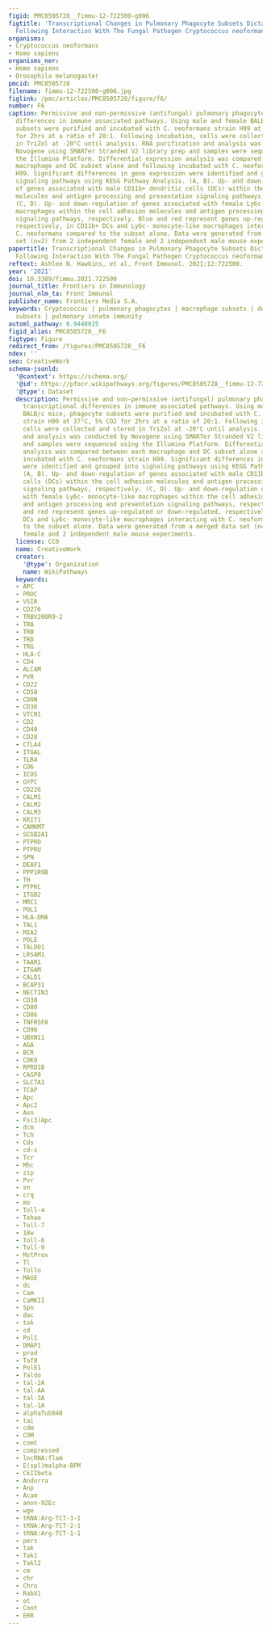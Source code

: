 ```yaml
---
figid: PMC8505728__fimmu-12-722500-g006
figtitle: 'Transcriptional Changes in Pulmonary Phagocyte Subsets Dictate the Outcome
  Following Interaction With The Fungal Pathogen Cryptococcus neoformans '
organisms:
- Cryptococcus neoformans
- Homo sapiens
organisms_ner:
- Homo sapiens
- Drosophila melanogaster
pmcid: PMC8505728
filename: fimmu-12-722500-g006.jpg
figlink: /pmc/articles/PMC8505728/figure/f6/
number: F6
caption: Permissive and non-permissive (antifungal) pulmonary phagocytes exhibit transcriptional
  differences in immune associated pathways. Using male and female BALB/c mice, phagocyte
  subsets were purified and incubated with C. neoformans strain H99 at 37°C, 5% CO2
  for 2hrs at a ratio of 20:1. Following incubation, cells were collected and stored
  in TriZol at -20°C until analysis. RNA purification and analysis was conducted by
  Novogene using SMARTer Stranded V2 library prep and samples were sequenced using
  the Illumina Platform. Differential expression analysis was compared between each
  macrophage and DC subset alone and following incubated with C. neoformans strain
  H99. Significant differences in gene expression were identified and grouped into
  signaling pathways using KEGG Pathway Analysis. (A, B). Up- and down-regulation
  of genes associated with male CD11b+ dendritic cells (DCs) within the cell adhesion
  molecules and antigen processing and presentation signaling pathways, respectively.
  (C, D). Up- and down-regulation of genes associated with female Ly6c- monocyte-like
  macrophages within the cell adhesion molecules and antigen processing and presentation
  signaling pathways, respectively. Blue and red represent genes up-regulated or down-regulated,
  respectively, in CD11b+ DCs and Ly6c- monocyte-like macrophages interacting with
  C. neoformans compared to the subset alone. Data were generated from a merged data
  set (n=2) from 2 independent female and 2 independent male mouse experiments.
papertitle: Transcriptional Changes in Pulmonary Phagocyte Subsets Dictate the Outcome
  Following Interaction With The Fungal Pathogen Cryptococcus neoformans .
reftext: Ashlee N. Hawkins, et al. Front Immunol. 2021;12:722500.
year: '2021'
doi: 10.3389/fimmu.2021.722500
journal_title: Frontiers in Immunology
journal_nlm_ta: Front Immunol
publisher_name: Frontiers Media S.A.
keywords: Cryptococcus | pulmonary phagocytes | macrophage subsets | dendritic cell
  subsets | pulmonary innate immunity
automl_pathway: 0.9448025
figid_alias: PMC8505728__F6
figtype: Figure
redirect_from: /figures/PMC8505728__F6
ndex: ''
seo: CreativeWork
schema-jsonld:
  '@context': https://schema.org/
  '@id': https://pfocr.wikipathways.org/figures/PMC8505728__fimmu-12-722500-g006.html
  '@type': Dataset
  description: Permissive and non-permissive (antifungal) pulmonary phagocytes exhibit
    transcriptional differences in immune associated pathways. Using male and female
    BALB/c mice, phagocyte subsets were purified and incubated with C. neoformans
    strain H99 at 37°C, 5% CO2 for 2hrs at a ratio of 20:1. Following incubation,
    cells were collected and stored in TriZol at -20°C until analysis. RNA purification
    and analysis was conducted by Novogene using SMARTer Stranded V2 library prep
    and samples were sequenced using the Illumina Platform. Differential expression
    analysis was compared between each macrophage and DC subset alone and following
    incubated with C. neoformans strain H99. Significant differences in gene expression
    were identified and grouped into signaling pathways using KEGG Pathway Analysis.
    (A, B). Up- and down-regulation of genes associated with male CD11b+ dendritic
    cells (DCs) within the cell adhesion molecules and antigen processing and presentation
    signaling pathways, respectively. (C, D). Up- and down-regulation of genes associated
    with female Ly6c- monocyte-like macrophages within the cell adhesion molecules
    and antigen processing and presentation signaling pathways, respectively. Blue
    and red represent genes up-regulated or down-regulated, respectively, in CD11b+
    DCs and Ly6c- monocyte-like macrophages interacting with C. neoformans compared
    to the subset alone. Data were generated from a merged data set (n=2) from 2 independent
    female and 2 independent male mouse experiments.
  license: CC0
  name: CreativeWork
  creator:
    '@type': Organization
    name: WikiPathways
  keywords:
  - APC
  - PROC
  - VSIR
  - CD276
  - TRBV20OR9-2
  - TRA
  - TRB
  - TRD
  - TRG
  - HLA-C
  - CD4
  - ALCAM
  - PVR
  - CD22
  - CD58
  - CDON
  - CD36
  - VTCN1
  - CD2
  - CD40
  - CD28
  - CTLA4
  - ITGAL
  - TLR4
  - CD6
  - ICOS
  - GYPC
  - CD226
  - CALM1
  - CALM2
  - CALM3
  - KRIT1
  - CAMKMT
  - SCGB2A1
  - PTPRO
  - PTPRU
  - SPN
  - DEAF1
  - PPP1R9B
  - TH
  - PTPRC
  - ITGB2
  - MRC1
  - POLI
  - HLA-DMA
  - TAL1
  - MIA2
  - POLE
  - TALDO1
  - LRSAM1
  - TAAR1
  - ITGAM
  - CALD1
  - BCAP31
  - NECTIN3
  - CD38
  - CD80
  - CD86
  - TNFRSF8
  - CD96
  - UBXN11
  - AGA
  - BCR
  - CDK9
  - RPRD1B
  - CASP8
  - SLC7A1
  - TCAP
  - Apc
  - Apc2
  - Axn
  - Fs(3)Apc
  - dcm
  - Tch
  - Cds
  - cd-s
  - Tcr
  - Mhc
  - zip
  - Pvr
  - sn
  - crq
  - mo
  - Toll-4
  - Tehao
  - Toll-7
  - 18w
  - Toll-6
  - Toll-9
  - MstProx
  - Tl
  - Tollo
  - MAGE
  - dc
  - Cam
  - CaMKII
  - Spn
  - dac
  - tok
  - cd
  - PolI
  - DMAP1
  - prod
  - Taf8
  - PolE1
  - Taldo
  - tal-2A
  - tal-AA
  - tal-3A
  - tal-1A
  - alphaTub84B
  - tai
  - cdm
  - COM
  - comt
  - compressed
  - lncRNA:flam
  - E(spl)malpha-BFM
  - CkIIbeta
  - Andorra
  - Anp
  - Acam
  - anon-92Ec
  - wge
  - tRNA:Arg-TCT-3-1
  - tRNA:Arg-TCT-2-1
  - tRNA:Arg-TCT-1-1
  - pers
  - tak
  - Tak1
  - Takl2
  - cm
  - chr
  - Chro
  - RabX1
  - ot
  - Cont
  - ERR
---
```

